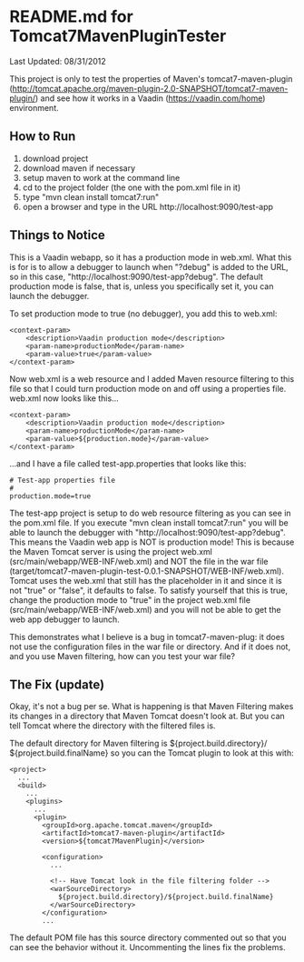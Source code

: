 README.md for Tomcat7MavenPluginTester
======================================

Last Updated: 08/31/2012

This project is only to test the properties of Maven's tomcat7-maven-plugin 
(http://tomcat.apache.org/maven-plugin-2.0-SNAPSHOT/tomcat7-maven-plugin/) and 
see how it works in a Vaadin (https://vaadin.com/home) environment.

How to Run
----------

1. download project
2. download maven if necessary
3. setup maven to work at the command line
4. cd to the project folder (the one with the pom.xml file in it)
5. type "mvn clean install tomcat7:run"
6. open a browser and type in the URL http://localhost:9090/test-app

Things to Notice
----------------

This is a Vaadin webapp, so it has a production mode in web.xml.  What this is 
for is to allow a debugger to launch when "?debug" is added to the URL, so in 
this case, "http://localhost:9090/test-app?debug".  The default production mode 
is false, that is, unless you specifically set it, you can launch the debugger.

To set production mode to true (no debugger), you add this to web.xml:

	<context-param>
		<description>Vaadin production mode</description>
		<param-name>productionMode</param-name>
		<param-value>true</param-value>
	</context-param>

Now web.xml is a web resource and I added Maven resource filtering to this file 
so that I could turn production mode on and off using a properties file.  
web.xml now looks like this...

	<context-param>
		<description>Vaadin production mode</description>
		<param-name>productionMode</param-name>
		<param-value>${production.mode}</param-value>
	</context-param>
	
...and I have a file called test-app.properties that looks like this:

	# Test-app properties file
	#
	production.mode=true

The test-app project is setup to do web resource filtering as you can see in 
the pom.xml file.  If you execute "mvn clean install tomcat7:run" you will be 
able to launch the debugger with "http://localhost:9090/test-app?debug".  This 
means the Vaadin web app is NOT is production mode!  This is because the Maven 
Tomcat server is using the project web.xml (src/main/webapp/WEB-INF/web.xml) 
and NOT the file in the war file 
(target/tomcat7-maven-plugin-test-0.0.1-SNAPSHOT/WEB-INF/web.xml).  Tomcat uses 
the web.xml that still has the placeholder in it and since it is not "true" or 
"false", it defaults to false.  To satisfy yourself that this is true, change 
the production mode to "true" in the project web.xml file 
(src/main/webapp/WEB-INF/web.xml) and you will not be able to get the web app 
debugger to launch.

This demonstrates what I believe is a bug in tomcat7-maven-plug: it does not 
use the configuration files in the war file or directory.  And if it does not, 
and you use Maven filtering, how can you test your war file?

The Fix (update)
----------------

Okay, it's not a bug per se.  What is happening is that Maven Filtering makes
its changes in a directory that Maven Tomcat doesn't look at.  But you can tell
Tomcat where the directory with the filtered files is.

The default directory for Maven filtering is ${project.build.directory}/
${project.build.finalName} so you can the Tomcat plugin to look at this with:

	<project>
	  ...
	  <build>
	    ...
	    <plugins>
	      ...
	      <plugin>
	        <groupId>org.apache.tomcat.maven</groupId>
	        <artifactId>tomcat7-maven-plugin</artifactId>
	        <version>${tomcat7MavenPlugin}</version>
	
	        <configuration>
	          ...
	
	          <!-- Have Tomcat look in the file filtering folder -->
	          <warSourceDirectory>
	            ${project.build.directory}/${project.build.finalName}
	          </warSourceDirectory>
	        </configuration>
	        ...
        
The default POM file has this source directory commented out so that you can
see the behavior without it.  Uncommenting the lines fix the problems.

